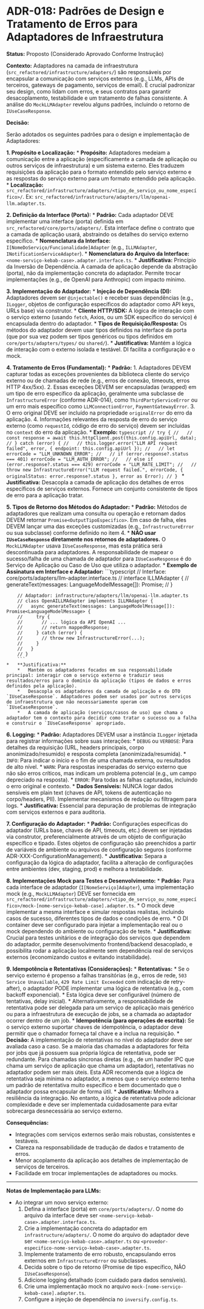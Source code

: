 # ADR-018: Padrões de Design e Tratamento de Erros para Adaptadores de Infraestrutura

**Status:** Proposto (Considerado Aprovado Conforme Instrução)

**Contexto:**
Adaptadores na camada de infraestrutura (`src_refactored/infrastructure/adapters/`) são responsáveis por encapsular a comunicação com serviços externos (e.g., LLMs, APIs de terceiros, gateways de pagamento, serviços de email). É crucial padronizar seu design, como lidam com erros, e seus contratos para garantir desacoplamento, testabilidade e um tratamento de falhas consistente. A análise do `MockLLMAdapter` revelou alguns padrões, incluindo o retorno de `IUseCaseResponse`.

**Decisão:**

Serão adotados os seguintes padrões para o design e implementação de Adaptadores:

**1. Propósito e Localização:**
    *   **Propósito:** Adaptadores medeiam a comunicação entre a aplicação (especificamente a camada de aplicação ou outros serviços de infraestrutura) e um sistema externo. Eles traduzem requisições da aplicação para o formato entendido pelo serviço externo e as respostas do serviço externo para um formato entendido pela aplicação.
    *   **Localização:** `src_refactored/infrastructure/adapters/<tipo_de_serviço_ou_nome_específico>/`. Ex: `src_refactored/infrastructure/adapters/llm/openai-llm.adapter.ts`.

**2. Definição da Interface (Porta):**
    *   **Padrão:** Cada adaptador DEVE implementar uma interface (porta) definida em `src_refactored/core/ports/adapters/`. Esta interface define o contrato que a camada de aplicação usará, abstraindo os detalhes do serviço externo específico.
    *   **Nomenclatura da Interface:** `I[NomeDoServiço/Funcionalidade]Adapter` (e.g., `ILLMAdapter`, `INotificationServiceAdapter`).
    *   **Nomenclatura do Arquivo da Interface:** `<nome-serviço-kebab-case>.adapter.interface.ts`.
    *   **Justificativa:** Princípio da Inversão de Dependência. A camada de aplicação depende da abstração (porta), não da implementação concreta do adaptador. Permite trocar implementações (e.g., de OpenAI para Anthropic) com impacto mínimo.

**3. Implementação do Adaptador:**
    *   **Injeção de Dependência (DI):** Adaptadores devem ser `@injectable()` e receber suas dependências (e.g., `ILogger`, objetos de configuração específicos do adaptador como API keys, URLs base) via construtor.
    *   **Cliente HTTP/SDK:** A lógica de interação com o serviço externo (usando `fetch`, Axios, ou um SDK específico do serviço) é encapsulada dentro do adaptador.
    *   **Tipos de Requisição/Resposta:** Os métodos do adaptador devem usar tipos definidos na interface da porta (que por sua vez podem ser tipos genéricos ou tipos definidos em `core/ports/adapters/types/` ou `shared/`).
    *   **Justificativa:** Mantém a lógica de interação com o externo isolada e testável. DI facilita a configuração e o mock.

**4. Tratamento de Erros (Fundamental):**
    *   **Padrão:**
        1.  Adaptadores DEVEM capturar todas as exceções provenientes da biblioteca cliente do serviço externo ou de chamadas de rede (e.g., erros de conexão, timeouts, erros HTTP 4xx/5xx).
        2.  Essas exceções DEVEM ser encapsuladas (wrapped) em um tipo de erro específico da aplicação, geralmente uma subclasse de `InfrastructureError` (conforme ADR-014), como `ThirdPartyServiceError` ou um erro mais específico como `LLMConnectionError`, `PaymentGatewayError`.
        3.  O erro original DEVE ser incluído na propriedade `originalError` do erro da aplicação.
        4.  Informações relevantes da resposta de erro do serviço externo (como `requestId`, código de erro do serviço) devem ser incluídas no `context` do erro da aplicação.
    *   **Exemplo:**
        ```typescript
        // try {
        //   // const response = await this.httpClient.post(this.config.apiUrl, data);
        // } catch (error) {
        //   // this.logger.error("LLM API request failed", error, { endpoint: this.config.apiUrl });
        //   // let errorCode = "LLM_UNKNOWN_ERROR";
        //   // if (error.response?.status === 401) errorCode = "LLM_AUTH_ERROR";
        //   // else if (error.response?.status === 429) errorCode = "LLM_RATE_LIMIT";
        //   // throw new InfrastructureError("LLM request failed.", errorCode, { originalStatus: error.response?.status }, error as Error);
        // }
        ```
    *   **Justificativa:** Desacopla a camada de aplicação dos detalhes de erros específicos de serviços externos. Fornece um conjunto consistente de tipos de erro para a aplicação tratar.

**5. Tipos de Retorno dos Métodos do Adaptador:**
    *   **Padrão:** Métodos de adaptadores que realizam uma consulta ou operação e retornam dados DEVEM retornar `Promise<OutputTipoEspecifico>`. Em caso de falha, eles DEVEM lançar uma das exceções customizadas (e.g., `InfrastructureError` ou sua subclasse) conforme definido no item 4.
    *   **NÃO usar `IUseCaseResponse` diretamente nos retornos de adaptadores.** O `MockLLMAdapter` usava `IUseCaseResponse`, mas esta prática será descontinuada para adaptadores. A responsabilidade de mapear o sucesso/falha de uma chamada de adaptador para `IUseCaseResponse` é do Serviço de Aplicação ou Caso de Uso que utiliza o adaptador.
    *   **Exemplo de Assinatura em Interface e Adaptador:**
        ```typescript
        // Interface: core/ports/adapters/llm-adapter.interface.ts
        // interface ILLMAdapter {
        //   generateText(messages: LanguageModelMessage[]): Promise<LanguageModelMessage>;
        // }

        // Adaptador: infrastructure/adapters/llm/openai-llm.adapter.ts
        // class OpenAILLMAdapter implements ILLMAdapter {
        //   async generateText(messages: LanguageModelMessage[]): Promise<LanguageModelMessage> {
        //     try {
        //       // ... lógica da API OpenAI ...
        //       // return mappedResponse;
        //     } catch (error) {
        //       // throw new InfrastructureError(...);
        //     }
        //   }
        // }
        ```
    *   **Justificativa:**
        *   Mantém os adaptadores focados em sua responsabilidade principal: interagir com o serviço externo e traduzir seus resultados/erros para o domínio da aplicação (tipos de dados e erros definidos pela aplicação).
        *   Desacopla os adaptadores da camada de aplicação e do DTO `IUseCaseResponse`. Adaptadores podem ser usados por outros serviços de infraestrutura que não necessariamente operam com `IUseCaseResponse`.
        *   A camada de aplicação (serviços/casos de uso) que chama o adaptador tem o contexto para decidir como tratar o sucesso ou a falha e construir o `IUseCaseResponse` apropriado.

**6. Logging:**
    *   **Padrão:** Adaptadores DEVEM usar a instância `ILogger` injetada para registrar informações sobre suas interações:
        *   `DEBUG` ou `VERBOSE`: Para detalhes da requisição (URL, headers principais, corpo anonimizado/resumido) e resposta completa (anonimizada/resumida).
        *   `INFO`: Para indicar o início e o fim de uma chamada externa, ou resultados de alto nível.
        *   `WARN`: Para respostas inesperadas do serviço externo que não são erros críticos, mas indicam um problema potencial (e.g., um campo depreciado na resposta).
        *   `ERROR`: Para todas as falhas capturadas, incluindo o erro original e contexto.
    *   **Dados Sensíveis:** NUNCA logar dados sensíveis em plain text (chaves de API, tokens de autenticação no corpo/headers, PII). Implementar mecanismos de redação ou filtragem para logs.
    *   **Justificativa:** Essencial para depuração de problemas de integração com serviços externos e para auditoria.

**7. Configuração do Adaptador:**
    *   **Padrão:** Configurações específicas do adaptador (URLs base, chaves de API, timeouts, etc.) devem ser injetadas via construtor, preferencialmente através de um objeto de configuração específico e tipado. Estes objetos de configuração são preenchidos a partir de variáveis de ambiente ou arquivos de configuração seguros (conforme ADR-XXX-ConfigurationManagement).
    *   **Justificativa:** Separa a configuração da lógica do adaptador, facilita a alteração de configurações entre ambientes (dev, staging, prod) e melhora a testabilidade.

**8. Implementações Mock para Testes e Desenvolvimento:**
    *   **Padrão:** Para cada interface de adaptador (`I[NomeServiço]Adapter`), uma implementação mock (e.g., `MockLLMAdapter`) DEVE ser fornecida em `src_refactored/infrastructure/adapters/<tipo_de_serviço_ou_nome_específico>/mock-[nome-serviço-kebab-case].adapter.ts`.
    *   O mock deve implementar a mesma interface e simular respostas realistas, incluindo casos de sucesso, diferentes tipos de dados e condições de erro.
    *   O DI container deve ser configurado para injetar a implementação real ou o mock dependendo do ambiente ou configuração de teste.
    *   **Justificativa:** Crucial para testes unitários e de integração dos serviços que dependem do adaptador, permite desenvolvimento frontend/backend desacoplado, e possibilita rodar a aplicação localmente sem dependência real de serviços externos (economizando custos e evitando instabilidade).

**9. Idempotência e Retentativas (Considerações):**
    *   **Retentativas:**
        *   Se o serviço externo é propenso a falhas transitórias (e.g., erros de rede, `503 Service Unavailable`, `429 Rate Limit Exceeded` com indicação de retry-after), o adaptador PODE implementar uma lógica de retentativa (e.g., com backoff exponencial).
        *   Esta lógica deve ser configurável (número de tentativas, delay inicial).
        *   Alternativamente, a responsabilidade de retentativa pode ser delegada para um serviço de aplicação mais genérico ou para a infraestrutura de execução de jobs, se a chamada ao adaptador ocorrer dentro de um job.
    *   **Idempotência (para operações de escrita):** Se o serviço externo suportar chaves de idempotência, o adaptador deve permitir que o chamador forneça tal chave e a inclua na requisição.
    *   **Decisão:** A implementação de retentativas no nível do adaptador deve ser avaliada caso a caso. Se a maioria das chamadas a adaptadores for feita por jobs que já possuem sua própria lógica de retentativa, pode ser redundante. Para chamadas síncronas diretas (e.g., de um handler IPC que chama um serviço de aplicação que chama um adaptador), retentativas no adaptador podem ser mais úteis. Esta ADR recomenda que a lógica de retentativa seja mínima no adaptador, a menos que o serviço externo tenha um padrão de retentativa muito específico e bem documentado que o adaptador possa encapsular de forma útil.
    *   **Justificativa:** Melhora a resiliência da integração. No entanto, a lógica de retentativa pode adicionar complexidade e deve ser implementada cuidadosamente para evitar sobrecarga desnecessária ao serviço externo.

**Consequências:**
*   Integrações com serviços externos serão mais robustas, consistentes e testáveis.
*   Clareza na responsabilidade de tradução de dados e tratamento de erros.
*   Menor acoplamento da aplicação aos detalhes de implementação de serviços de terceiros.
*   Facilidade em trocar implementações de adaptadores ou mocks.

---
**Notas de Implementação para LLMs:**
*   Ao integrar um novo serviço externo:
    1.  Defina a interface (porta) em `core/ports/adapters/`. O nome do arquivo da interface deve ser `<nome-serviço-kebab-case>.adapter.interface.ts`.
    2.  Crie a implementação concreta do adaptador em `infrastructure/adapters/`. O nome do arquivo do adaptador deve ser `<nome-serviço-kebab-case>.adapter.ts` ou `<provedor-especifico-nome-serviço-kebab-case>.adapter.ts`.
    3.  Implemente tratamento de erro robusto, encapsulando erros externos em `InfrastructureError` ou subclasses.
    4.  Decida sobre o tipo de retorno (Promise de tipo específico, NÃO `IUseCaseResponse`).
    5.  Adicione logging detalhado (com cuidado para dados sensíveis).
    6.  Crie uma implementação mock no arquivo `mock-[nome-serviço-kebab-case].adapter.ts`.
    7.  Configure a injeção de dependência no `inversify.config.ts`.
